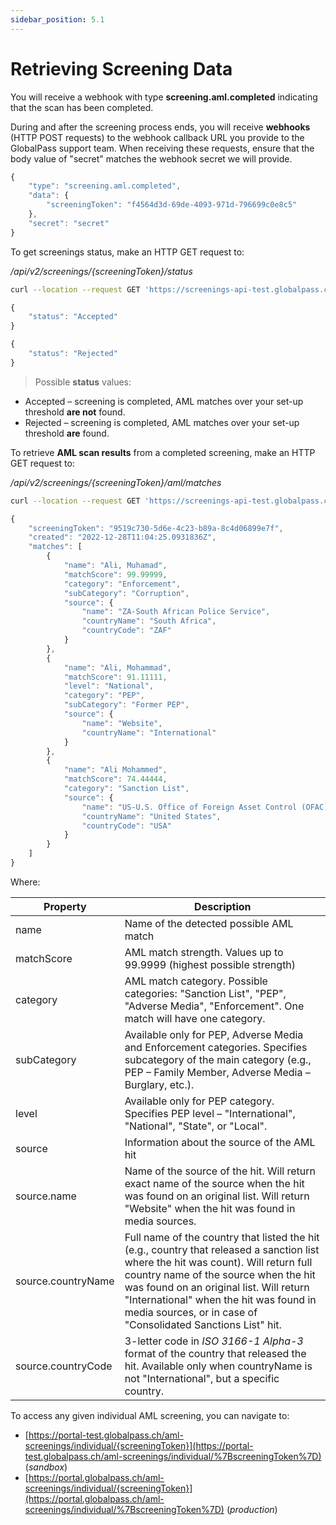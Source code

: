 ```yaml
---
sidebar_position: 5.1
---
```

# Retrieving Screening Data

You will receive a webhook with type **screening.aml.completed** indicating that the scan has been completed.

During and after the screening process ends, you will receive **webhooks** (HTTP POST requests) to the webhook callback URL you provide to the GlobalPass support team. When receiving these requests, ensure that the body value of "secret" matches the webhook secret we will provide.

```js title="Example webhook"
{
    "type": "screening.aml.completed",
    "data": {
        "screeningToken": "f4564d3d-69de-4093-971d-796699c0e8c5"
    },
    "secret": "secret"
}
```

To get screenings status, make an HTTP GET request to:

_/api/v2/screenings/{screeningToken}/status_

```bash title="Example request"
curl --location --request GET 'https://screenings-api-test.globalpass.ch/api/v2/screenings/f4564d3d-69de-4093-971d-796699c0e8c5/status' --header 'Authorization: Bearer {your_access_token}'
```


```js title="Example response #1"
{
    "status": "Accepted"
}
```

```js title="Example response #2"
{
    "status": "Rejected"
}
```

> Possible **status** values:
- Accepted – screening is completed, AML matches over your set-up threshold **are not** found.
- Rejected – screening is completed, AML matches over your set-up threshold **are** found.

To retrieve **AML scan results** from a completed screening, make an HTTP GET request to:

_/api/v2/screenings/{screeningToken}/aml/matches_

```bash title="Example request"
curl --location --request GET 'https://screenings-api-test.globalpass.ch/api/v2/screenings/9519c730-5d6e-4c23-b89a-8c4d06899e7f/aml/matches' --header 'Authorization: Bearer {your_access_token}'
```

```js title="Example response"
{
    "screeningToken": "9519c730-5d6e-4c23-b89a-8c4d06899e7f",
    "created": "2022-12-28T11:04:25.0931836Z",
    "matches": [
        {
            "name": "Ali, Muhamad",
            "matchScore": 99.99999,
            "category": "Enforcement",
            "subCategory": "Corruption",
            "source": {
                "name": "ZA-South African Police Service",
                "countryName": "South Africa",
                "countryCode": "ZAF"
            }
        },
        {
            "name": "Ali, Mohammad",
            "matchScore": 91.11111,
            "level": "National",
            "category": "PEP",
            "subCategory": "Former PEP",
            "source": {
                "name": "Website",
                "countryName": "International"
            }
        },
        {
            "name": "Ali Mohammed",
            "matchScore": 74.44444,
            "category": "Sanction List",
            "source": {
                "name": "US-U.S. Office of Foreign Asset Control (OFAC) - SDN List",
                "countryName": "United States",
                "countryCode": "USA"
            }
        }
    ]
}
```

Where:

| Property | Description |
| -------- | ----------- |
| name | Name of the detected possible AML match |
| matchScore | AML match strength. Values up to 99.9999 (highest possible strength) |
| category | AML match category. Possible categories: "Sanction List", "PEP", "Adverse Media", "Enforcement". One match will have one category. |
| subCategory | Available only for PEP, Adverse Media and Enforcement categories. Specifies subcategory of the main category (e.g., PEP – Family Member, Adverse Media – Burglary, etc.). |
| level | Available only for PEP category. Specifies PEP level – "International", "National", "State", or "Local". |
| source | Information about the source of the AML hit |
| source.name | Name of the source of the hit. Will return exact name of the source when the hit was found on an original list. Will return "Website" when the hit was found in media sources. |
| source.countryName | Full name of the country that listed the hit (e.g., country that released a sanction list where the hit was count). Will return full country name of the source when the hit was found on an original list. Will return "International" when the hit was found in media sources, or in case of "Consolidated Sanctions List" hit. |
| source.countryCode | 3-letter code in _ISO 3166-1 Alpha-3_ format of the country that released the hit. Available only when countryName is not "International", but a specific country. |

To access any given individual AML screening, you can navigate to:

* [https://portal-test.globalpass.ch/aml-screenings/individual/{screeningToken}](https://portal-test.globalpass.ch/aml-screenings/individual/%7BscreeningToken%7D) (*sandbox*)
* [https://portal.globalpass.ch/aml-screenings/individual/{screeningToken}](https://portal.globalpass.ch/aml-screenings/individual/%7BscreeningToken%7D) (*production*)
